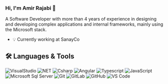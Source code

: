 ### Hi, I'm Amir Rajabi 👋
A Software Developer with more than 4 years of experience in designing and developing complex applications and internal frameworks, mainly using the Microsoft stack.
- 💡 Currently working at SanayCo

## 🛠️ Languages & Tools
![VisualStudio](https://img.shields.io/badge/-Visual%20Studio-blueviolet?style=flat-square&logo=visualstudio)
![NET](https://img.shields.io/badge/-.NET-blueviolet?style=flat-square&logo=dotnet)
![Csharp](https://img.shields.io/badge/-Csharp-blueviolet?style=flat-square&logo=csharp&logoColor=ffffff)
![Angular](https://img.shields.io/badge/-Angular-red?style=flat-square&logo=angular)
![Typescript](https://img.shields.io/npm/types/typescript?color=007acc&label=%20%20%20&logo=typescript&logoColor=ffffff&style=flat-square)
![JavaScript](https://img.shields.io/badge/-JavaScript-%23F7DF1C?style=flat-square&logo=javascript&logoColor=000000&labelColor=%23F7DF1C&color=%23FFCE5A)
![Microsoft Sql Server](https://img.shields.io/badge/-Sql%20Server-CC2927?style=flat-square&logo=microsoft-sql-server&logoColor=ffffff)
![Git](https://img.shields.io/badge/-Git-%23F05032?style=flat-square&logo=git&logoColor=%23ffffff)
![GitLab](https://img.shields.io/badge/-GitLab-FCA121?style=flat-square&logo=gitlab)
![GitHub](https://img.shields.io/badge/-GitHub-181717?style=flat-square&logo=github)
![VS Code](http://img.shields.io/badge/-VS%20Code-007ACC?style=flat-square&logo=visual-studio-code&logoColor=ffffff)

<!--
**amirerajabi/amirerajabi** is a ✨ _special_ ✨ repository because its `README.md` (this file) appears on your GitHub profile.

Here are some ideas to get you started:

- 🔭 I’m currently working on ...
- 🌱 I’m currently learning ...
- 👯 I’m looking to collaborate on ...
- 🤔 I’m looking for help with ...
- 💬 Ask me about ...
- 📫 How to reach me: ...
- 😄 Pronouns: ...
- ⚡ Fun fact: ...
-->
